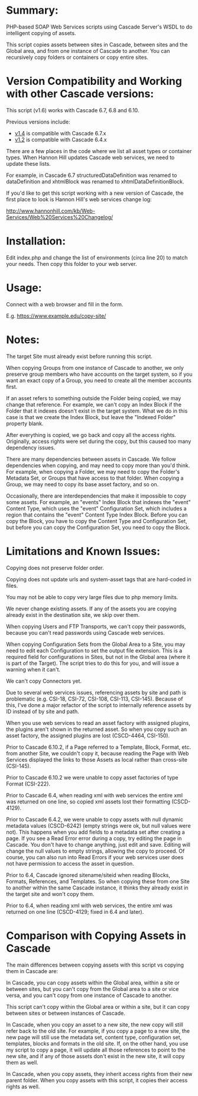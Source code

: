 Summary:
========

PHP-based SOAP Web Services scripts using Cascade Server's WSDL to do
intelligent copying of assets.

This script copies assets between sites in Cascade, between
sites and the Global area, and from one instance of Cascade to another. 
You can recursively copy folders or containers or copy entire sites.

Version Compatibility and Working with other Cascade versions:
==============================================================

This script (v1.6) works with Cascade 6.7, 6.8 and 6.10.

Previous versions include:

- [v1.4](https://github.com/hannonhill/Cascade-to-Cascade-Migration-Scripts/zipball/v1.4) is compatible with Cascade 6.7.x
- [v1.2](https://github.com/hannonhill/Cascade-to-Cascade-Migration-Scripts/zipball/v1.2) is compatible with Cascade 6.4.x

There are a few places in the code where we list all asset types or 
container types. When Hannon Hill updates Cascade web services, we
need to update these lists. 

For example, in Cascade 6.7 structuredDataDefinition was renamed to
dataDefinition and xhtmlBlock was renamed to xhtmlDataDefinitionBlock.

If you'd like to get this script working with a new version of Cascade,
the first place to look is Hannon Hill's web services
change log:

http://www.hannonhill.com/kb/Web-Services/Web%20Services%20Changelog/

Installation:
=============

Edit index.php and change the list of environments (circa line 20)
to match your needs.  Then copy this folder to your web server.

Usage:
======

Connect with a web browser and fill in the form.

E.g. https://www.example.edu/copy-site/

Notes:
======

The target Site must already exist before running this script.

When copying Groups from one instance of Cascade to another, we only
preserve group members who have accounts on the target system, so if
you want an exact copy of a Group, you need to create all the member
accounts first.

If an asset refers to something outside the Folder being copied, we may
change that reference. For example, we can't copy an Index Block if the
Folder that it indexes doesn't exist in the target system. What we do
in this case is that we create the Index Block, but leave the "Indexed
Folder" property blank.

After everything is copied, we go back and copy all the access rights.
Originally, access rights were set during the copy, but this
caused too many dependency issues.

There are many dependencies between assets in Cascade. We follow
dependencies when copying, and may need to copy more than you'd think.
For example, when copying a Folder, we may need to copy the Folder's
Metadata Set, or Groups that have access to that folder. When copying a
Group, we may need to copy its base asset factory, and so on.

Occasionally, there are interdependencies that make it impossible to copy 
some assets. For example, an "events" Index Block that indexes the "event" 
Content Type, which uses the "event" Configuration Set, which includes a 
region that contains the "event" Content Type Index Block.  Before you can 
copy the Block, you have to copy the Content Type and Configuration Set, 
but before you can copy the Configuration Set, you need to copy the Block. 

Limitations and Known Issues:
=============================

Copying does not preserve folder order.

Copying does not update urls and system-asset tags that are hard-coded
in files.

You may not be able to copy very large files due to php memory limits.

We never change existing assets. If any of the assets you are 
copying already exist in the destination site, we skip over them.

When copying Users and FTP Transports, we can't copy their passwords,
because you can't read passwords using Cascade web services.

When copying Configuration Sets from the Global Area to a Site, you 
may need to edit each Configuration to set the output file extension. 
This is a required field for configurations in Sites, but not in the 
Global area (where it is part of the Target).  The script tries to do 
this for you, and will issue a warning when it can't. 

We can't copy Connectors yet.

Due to several web services issues, referencing assets by site and
path is problematic (e.g. CSI-18, CSI-72, CSI-108, CSI-113, CSI-145).
Because of this, I've done a major refactor of the script to internally
reference assets by ID instead of by site and path.

When you use web services to read an asset factory with assigned plugins, 
the plugins aren't shown in the returned asset. So when you copy such 
an asset factory, the assigned plugins are lost (CSCD-4464, CSI-150). 

Prior to Cascade 6.10.2, if a Page referred to a Template, Block, Format, 
etc. from another Site, we couldn't copy it, because reading the Page 
with Web Services displayed the links to those Assets as local rather 
than cross-site (CSI-145). 

Prior to Cascade 6.10.2 we were unable to copy asset factories of type
Format (CSI-222).

Prior to Cascade 6.4, when reading xml with web services the entire xml 
was returned on one line, so copied xml assets lost their formatting 
(CSCD-4129). 

Prior to Cascade 6.4.2, we were unable to copy assets with null dynamic 
metadata values (CSCD-6242) (empty strings were ok, but null values 
were not). This happens when you add fields to a metadata set after 
creating a page. If you see a Read Error error during a copy, try editing 
the page in Cascade. You don't have to change anything, just edit and 
save. Editing will change the null values to empty strings, allowing the 
copy to proceed. Of course, you can also run into Read Errors if your web 
services user does not have permission to access the asset in question. 

Prior to 6.4, Cascade ignored sitename/siteid when reading Blocks,
Formats, References, and Templates. So when copying these from one Site
to another within the same Cascade instance, it thinks they already
exist in the target site and won't copy them.

Prior to 6.4, when reading xml with web services, the entire xml was
returned on one line (CSCD-4129; fixed in 6.4 and later).

Comparison with Copying Assets in Cascade
=========================================

The main differences between copying assets with this script vs copying them
in Cascade are:

In Cascade, you can copy assets within the Global area, within a site 
or between sites, but you can't copy from the Global area to a site or 
vice versa, and you can't copy from one instance of Cascade to another. 

This script can't copy within the Global area or within a site, but it
can copy between sites or between instances of Cascade.

In Cascade, when you copy an asset to a new site, the new
copy will still refer back to the old site.  For example, if you
copy a page to a new site, the new page will still use the
metadata set, content type, configuration set, templates, blocks and
formats in the old site.  If, on the other hand, you use my script to
copy a page, it will update all those references to point to the new
site, and if any of those assets don't exist in the new site, it will
copy them as well.

In Cascade, when you copy assets, they inherit access rights from
their new parent folder.  When you copy assets with this script, it copies
their access rights as well.